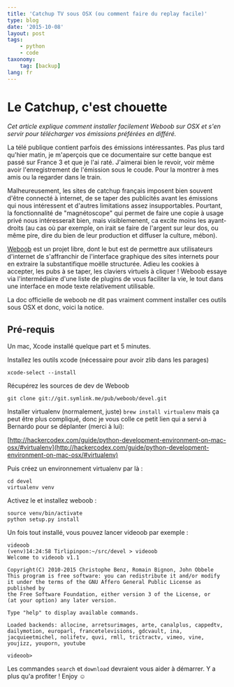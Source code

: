 ```yaml
---
title: 'Catchup TV sous OSX (ou comment faire du replay facile)'
type: blog
date: '2015-10-08'
layout: post
tags:
    - python
    - code
taxonomy:
    tag: [backup]
lang: fr
---
```


# Le Catchup, c'est chouette

*Cet article explique comment installer facilement Weboob sur OSX et s'en servir pour télécharger vos émissions préférées en différé.*

La télé publique contient parfois des émissions intéressantes. Pas plus tard qu'hier matin, je m'aperçois que ce documentaire sur cette banque est passé sur France 3 et que je l'ai raté. J'aimerai bien le revoir, voir même avoir l'enregistrement de l'émission sous le coude. Pour la montrer à mes amis ou la regarder dans le train.

Malheureusement, les sites de catchup français imposent bien souvent d'être connecté à internet, de se taper des publicités avant les émissions qui nous intéressent et d'autres limitations assez insupportables. Pourtant, la fonctionnalité de "magnétoscope" qui permet de faire une copie à usage privé nous intéresserait bien, mais visiblemenent, ca excite moins les ayant-droits (au cas où par exemple, on irait se faire de l'argent sur leur dos, ou même pire, dire du bien de leur production et diffuser la culture, mébon).

[Weboob](http://weboob.org/) est un projet libre, dont le but est de permettre aux utilisateurs d'internet de s'affranchir de l'interface graphique des sites internets pour en extraire la substantifique moëlle structurée. Adieu les cookies à accepter, les pubs à se taper, les claviers virtuels à cliquer ! Weboob essaye via l'intermédiaire d'une liste de plugins de vous faciliter la vie, le tout dans une interface en mode texte relativement utilisable.

La doc officielle de weboob ne dit pas vraiment comment installer ces outils sous OSX et donc, voici la notice.

## Pré-requis

Un mac, Xcode installé quelque part et 5 minutes.

Installez les outils xcode (nécessaire pour avoir zlib dans les parages)

```
xcode-select --install
```

Récupérez les sources de dev de Weboob

```
git clone git://git.symlink.me/pub/weboob/devel.git
```

Installer virtualenv (normalement, juste) `brew install virtualenv` mais ça peut être plus compliqué, donc je vous colle ce petit lien qui a servi
à Bernardo pour se déplanter (merci à lui): 

[http://hackercodex.com/guide/python-development-environment-on-mac-osx/#virtualenv](http://hackercodex.com/guide/python-development-environment-on-mac-osx/#virtualenv)

Puis créez un environnement virtualenv par là :

```
cd devel
virtualenv venv
```

Activez le et installez weboob :

```
source venv/bin/activate
python setup.py install
```

Un fois tout installé, vous pouvez lancer videoob par exemple :

```
videoob
(venv)14:24:58 Tirlipinpon:~/src/devel > videoob
Welcome to videoob v1.1

Copyright(C) 2010-2015 Christophe Benz, Romain Bignon, John Obbele
This program is free software: you can redistribute it and/or modify
it under the terms of the GNU Affero General Public License as published by
the Free Software Foundation, either version 3 of the License, or
(at your option) any later version.

Type "help" to display available commands.

Loaded backends: allocine, arretsurimages, arte, canalplus, cappedtv, dailymotion, europarl, francetelevisions, gdcvault, ina, jacquieetmichel, nolifetv, quvi, rmll, trictractv, vimeo, vine, youjizz, youporn, youtube

videoob>
```

Les commandes `search` et `download` devraient vous aider à démarrer. Y a plus qu'a profiter ! Enjoy ☺

